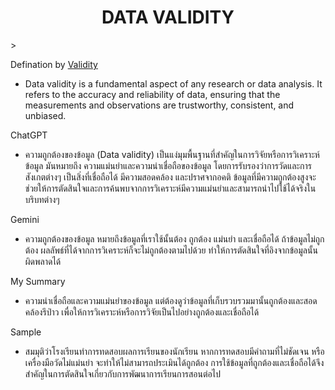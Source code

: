 <center><h1>DATA VALIDITY</center>></h1>

Defination by [Validity](https://castordoc.com/data-strategy/what-is-data-validity)

- Data validity is a fundamental aspect of any research or data analysis. It refers to the accuracy and reliability of data, ensuring that the measurements and observations are trustworthy, consistent, and unbiased.

ChatGPT
- ความถูกต้องของข้อมูล (Data validity) เป็นแง่มุมพื้นฐานที่สำคัญในการวิจัยหรือการวิเคราะห์ข้อมูล มันหมายถึง ความแม่นยำและความน่าเชื่อถือของข้อมูล โดยการรับรองว่าการวัดและการสังเกตต่างๆ เป็นสิ่งที่เชื่อถือได้ มีความสอดคล้อง และปราศจากอคติ ข้อมูลที่มีความถูกต้องสูงจะช่วยให้การตัดสินใจและการค้นพบจากการวิเคราะห์มีความแม่นยำและสามารถนำไปใช้ได้จริงในบริบทต่างๆ

Gemini
- ความถูกต้องของข้อมูล หมายถึงข้อมูลที่เราใช้นั้นต้อง ถูกต้อง แม่นยำ และเชื่อถือได้  ถ้าข้อมูลไม่ถูกต้อง ผลลัพธ์ที่ได้จากการวิเคราะห์ก็จะไม่ถูกต้องตามไปด้วย ทำให้การตัดสินใจที่อิงจากข้อมูลนั้นผิดพลาดได้

My Summary
- ความน่าเชื่อถือและความแม่นยำของข้อมูล แต่ต้องดูว่าข้อมูลที่เก็บรวบรวมมานั้นถูกต้องและสอดคล้องรึป่าว เพื่อให้การวิเคราะห์หรือการวิจัยเป็นไปอย่างถูกต้องและเชื่อถือได้

Sample
- สมมุติว่าโรงเรียนทำการทดสอบผลการเรียนของนักเรียน หากการทดสอบมีคำถามที่ไม่ชัดเจน หรือเครื่องมือวัดไม่แม่นยำ จะทำให้ไม่สามารถประเมินได้ถูกต้อง การใช้ข้อมูลที่ถูกต้องและเชื่อถือได้จึงสำคัญในการตัดสินใจเกี่ยวกับการพัฒนาการเรียนการสอนต่อไป
